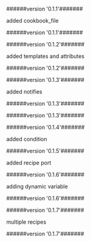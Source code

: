 
######version  '0.1.1'#######

added cookbook_file



######version  '0.1.1'#######





######version  '0.1.2'#######

added templates and attributes



######version  '0.1.2'#######





######version  '0.1.3'#######

added notifies



######version  '0.1.3'#######





######version  '0.1.3'#######





######version  '0.1.4'#######

added condition



######version  '0.1.5'#######

added recipe port



######version  '0.1.6'#######

adding dynamic variable



######version  '0.1.6'#######





######version  '0.1.7'#######

multiple recipes



######version  '0.1.7'#######




